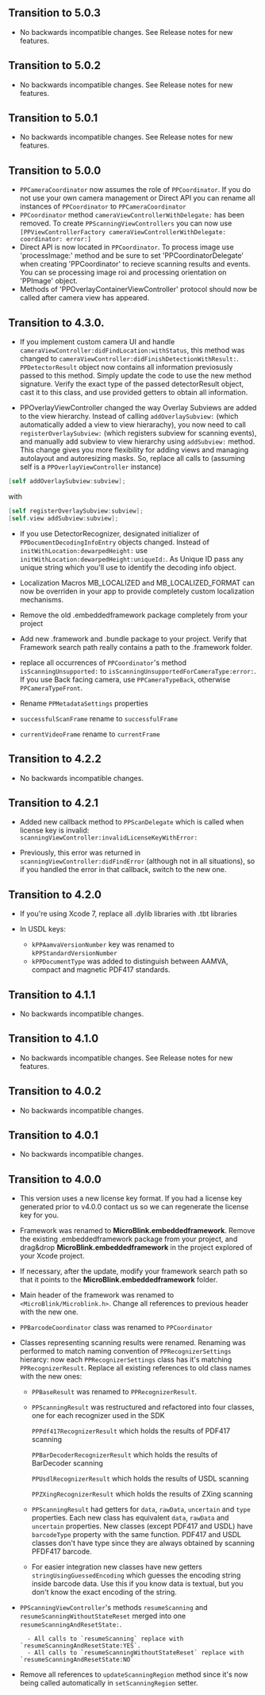 ## Transition to 5.0.3

- No backwards incompatible changes. See Release notes for new features.

## Transition to 5.0.2

- No backwards incompatible changes. See Release notes for new features.

## Transition to 5.0.1

- No backwards incompatible changes. See Release notes for new features.

## Transition to 5.0.0

- `PPCameraCoordinator` now assumes the role of `PPCoordinator`. If you do not use your own camera management or Direct API you can rename all instances of `PPCoordinator` to `PPCameraCoordinator`
- `PPCoordinator` method `cameraViewControllerWithDelegate:` has been removed. To create `PPScanningViewControllers` you can now use `[PPViewControllerFactory cameraViewControllerWithDelegate: coordinator: error:]`
- Direct API is now located in `PPCoordinator`. To process image use 'processImage:' method and be sure to set 'PPCoordinatorDelegate' when creating 'PPCoordinator' to recieve scanning results and events. You can se processing image roi and processing orientation on 'PPImage' object.
- Methods of 'PPOverlayContainerViewController' protocol should now be called after camera view has appeared.

## Transition to 4.3.0.

- If you implement custom camera UI and handle `cameraViewController:didFindLocation:withStatus`, this method was changed to `cameraViewController:didFinishDetectionWithResult:`. `PPDetectorResult` object now contains all information previosusly passed to this method. Simply update the code to use the new method signature. Verify the exact type of the passed detectorResult object, cast it to this class, and use provided getters to obtain all information.

- PPOverlayViewController changed the way Overlay Subviews are added to the view hierarchy. Instead of calling `addOverlaySubview:` (which automatically added a view to view hierarachy), you now need to call `registerOverlaySubview:` (which registers subview for scanning events), and manually add subview to view hierarchy using `addSubview:` method. This change gives you more flexibility for adding views and managing autolayout and autoresizing masks. So, replace all calls to (assuming self is a `PPOverlayViewController` instance)

```objective-c
[self addOverlaySubview:subview];
```

with 
```objective-c
[self registerOverlaySubview:subview];
[self.view addSubview:subview];
```
- If you use DetectorRecognizer, designated initializer of `PPDocumentDecodingInfoEntry` objects changed. Instead of `initWithLocation:dewarpedHeight:` use `initWithLocation:dewarpedHeight:uniqueId:`. As Unique ID pass any unique string which you'll use to identify the decoding info object.

- Localization Macros MB_LOCALIZED and MB_LOCALIZED_FORMAT can now be overriden in your app to provide completely custom localization mechanisms.

- Remove the old .embeddedframework package completely from your project

- Add new .framework and .bundle package to your project. Verify that Framework search path really contains a path to the .framework folder.

- replace all occurrences of `PPCoordinator`'s method `isScanningUnsupported:` to `isScanningUnsupportedForCameraType:error:`. If you use Back facing camera, use `PPCameraTypeBack`, otherwise `PPCameraTypeFront`.

- Rename `PPMetadataSettings` properties 
- `successfulScanFrame` rename to `successfulFrame`
- `currentVideoFrame` rename to `currentFrame`

## Transition to 4.2.2

- No backwards incompatible changes.

## Transition to 4.2.1

- Added new callback method to `PPScanDelegate` which is called when license key is invalid: `scanningViewController:invalidLicenseKeyWithError:`

- Previously, this error was returned in `scanningViewController:didFindError` (although not in all situations), so if you handled the error in that callback, switch to the new one.

## Transition to 4.2.0

- If you're using Xcode 7, replace all .dylib libraries with .tbt libraries

- In USDL keys:

    - `kPPAamvaVersionNumber` key was renamed to `kPPStandardVersionNumber`
    - `kPPDocumentType` was added to distinguish between AAMVA, compact and magnetic PDF417 standards.

## Transition to 4.1.1

- No backwards incompatible changes.

## Transition to 4.1.0

- No backwards incompatible changes. See Release notes for new features.

## Transition to 4.0.2

- No backwards incompatible changes.

## Transition to 4.0.1

- No backwards incompatible changes.

## Transition to 4.0.0

- This version uses a new license key format. If you had a license key generated prior to v4.0.0 contact us so we can regenerate the license key for you.

- Framework was renamed to **MicroBlink.embeddedframework**. Remove the existing .embeddedframework package from your project, and drag&drop **MicroBlink.embeddedframework** in the project explored of your Xcode project.

- If necessary, after the update, modify your framework search path so that it points to the **MicroBlink.embeddedframework** folder.

- Main header of the framework was renamed to `<MicroBlink/Microblink.h>`. Change all references to previous header with the new one.

- `PPBarcodeCoordinator` class was renamed to `PPCoordinator`

- Classes representing scanning results were renamed. Renaming was performed to match naming convention of `PPRecognizerSettings` hierarcy: now each `PPRecognizerSettings` class has it's matching `PPRecognizerResult`. Replace all existing references to old class names with the new ones:

    - `PPBaseResult` was renamed to `PPRecognizerResult`. 
    	
    - `PPScanningResult` was restructured and refactored into four classes, one for each recognizer used in the SDK
    
        `PPPdf417RecognizerResult` which holds the results of PDF417 scanning
        
        `PPBarDecoderRecognizerResult` which holds the results of BarDecoder scanning
        
        `PPUsdlRecognizerResult` which holds the results of USDL scanning
        
        `PPZXingRecognizerResult` which holds the results of ZXing scanning
        
    - `PPScanningResult` had getters for `data`, `rawData`, `uncertain` and `type` properties. Each new class has equivalent `data`, `rawData` and `uncertain` properties. New classes (except PDF417 and USDL) have `barcodeType` property with the same function. PDF417 and USDL classes don't have type since they are always obtained by scanning PFDF417 barcode.

    - For easier integration new classes have new getters `stringUsingGuessedEncoding` which guesses the encoding string inside barcode data. Use this if you know data is textual, but you don't know the exact encoding of the string. 
    	
- `PPScanningViewController`'s methods `resumeScanning` and `resumeScanningWithoutStateReset` merged into one `resumeScanningAndResetState:`. 

        - All calls to `resumeScanning` replace with `resumeScanningAndResetState:YES`.
        - All calls to `resumeScanningWithoutStateReset` replace with `resumeScanningAndResetState:NO`

- Remove all references to `updateScanningRegion` method since it's now being called automatically in `setScanningRegion` setter.